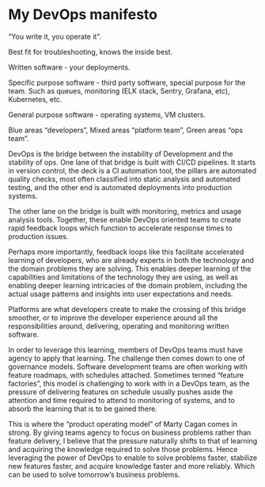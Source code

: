 # My DevOps manifesto

“You write it, you operate it”.

Best fit for troubleshooting, knows the inside best.

Written software - your deployments.

Specific purpose software - third party software, special purpose for the team.  Such as queues, monitoring (ELK stack, Sentry, Grafana, etc), Kubernetes, etc. 

General purpose software - operating systems, VM clusters.

Blue areas “developers”, Mixed areas “platform team”, Green areas “ops team”.

DevOps is the bridge between the instability of Development and the stability of ops. One lane of that  bridge is built with  CI/CD pipelines. It starts in version control, the deck is a CI automation tool, the pillars are automated quality checks, most often classified into static analysis and automated testing, and the other end is automated deployments into production systems.

The other lane on the bridge is built with monitoring, metrics and usage analysis tools. Together, these enable DevOps oriented teams to create rapid feedback loops which function to accelerate response times to production issues.

Perhaps more importantly, feedback loops like this facilitate accelerated learning of developers, who are already experts in both the technology and the domain problems they are solving. This enables deeper learning of the capabilities and limitations of the technology they are using, as well as enabling deeper learning intricacies of the domain problem, including the actual usage patterns and insights into user expectations and needs.

Platforms are what developers create to make the crossing of this bridge smoother, or to improve the developer experience around all the responsibilities around, delivering, operating and monitoring written software.

In order to leverage this learning, members of DevOps teams must have agency to apply that learning. The challenge then comes down to one of governance models. Software development teams are often working with feature roadmaps, with schedules attached. Sometimes termed “feature factories”, this model is challenging to work with in a DevOps team, as the pressure of delivering features on schedule usually pushes aside the attention and time required to attend to monitoring of systems, and to absorb the learning that is to be gained there.

This is where the “product operating model” of Marty Cagan comes in strong. By giving teams agency to focus on business problems rather than feature delivery, I believe that the pressure naturally shifts to that of learning and acquiring the knowledge required to solve those problems. Hence leveraging the power of DevOps to enable to solve problems faster, stabilize new features faster, and acquire knowledge faster and more reliably. Which can be used to solve tomorrow’s business problems.